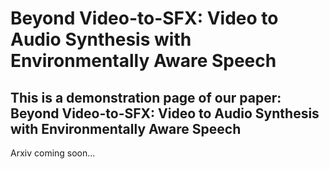 # Beyond Video-to-SFX: Video to Audio Synthesis with Environmentally Aware Speech

## This is a demonstration page of our paper: Beyond Video-to-SFX: Video to Audio Synthesis with Environmentally Aware Speech

Arxiv coming soon...
